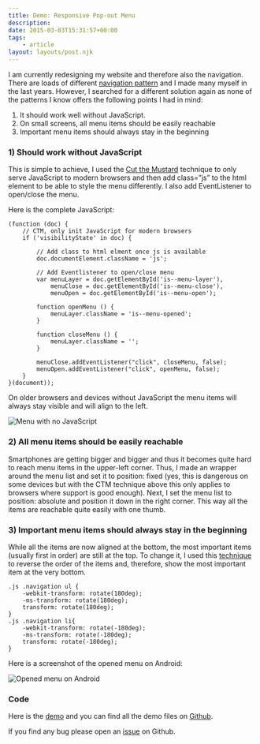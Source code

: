 ```yaml
---
title: Demo: Responsive Pop-out Menu
description: 
date: 2015-03-03T15:31:57+00:00
tags:
    - article
layout: layouts/post.njk
---
```


I am currently redesigning my website and therefore also the navigation. There are loads of different [navigation pattern](http://bradfrost.github.io/this-is-responsive/patterns.html#navigation) and I made many myself in the last years. However, I searched for a different solution again as none of the patterns I know offers the following points I had in mind:

1.  It should work well without JavaScript.
2.  On small screens, all menu items should be easily reachable
3.  Important menu items should always stay in the beginning

### 1) Should work without JavaScript

This is simple to achieve, I used the [Cut the Mustard](https://justmarkup.com/log/2015/02/26/cut-the-mustard-revisited/) technique to only serve JavaScript to modern browsers and then add class=”js” to the html element to be able to style the menu differently. I also add EventListener to open/close the menu.

Here is the complete JavaScript:

    (function (doc) {
    	// CTM, only init JavaScript for modern browsers
    	if ('visibilityState' in doc) { 
    
    		// Add class to html elment once js is available
    		doc.documentElement.className = 'js';
    		
    		// Add Eventlistener to open/close menu
    		var menuLayer = doc.getElementById('is--menu-layer'),
    			menuClose = doc.getElementById('is--menu-close'),
    			menuOpen = doc.getElementById('is--menu-open');
    		
    		function openMenu () {
    			menuLayer.className = 'is--menu-opened';
    		}
    
    		function closeMenu () {
    			menuLayer.className = '';
    		}
    
    		menuClose.addEventListener("click", closeMenu, false);
    		menuOpen.addEventListener("click", openMenu, false);
    	}
    }(document));
    

On older browsers and devices without JavaScript the menu items will always stay visible and will align to the left.

![Menu with no JavaScript](https://justmarkup.com/log/wp-content/uploads/2015/03/menu-no-js.png)

### 2) All menu items should be easily reachable

Smartphones are getting bigger and bigger and thus it becomes quite hard to reach menu items in the upper-left corner. Thus, I made an wrapper around the menu list and set it to position: fixed (yes, this is dangerous on some devices but with the CTM technique above this only applies to browsers where support is good enough). Next, I set the menu list to position: absolute and position it down in the right corner. This way all the items are reachable quite easily with one thumb.

### 3) Important menu items should always stay in the beginning

While all the items are now aligned at the bottom, the most important items (usually first in order) are still at the top. To change it, I used this [technique](https://justmarkup.com/log/2014/11/28/reverse-order-of-elements-with-css/) to reverse the order of the items and, therefore, show the most important item at the very bottom.

    .js .navigation ul {
    	-webkit-transform: rotate(180deg);
    	-ms-transform: rotate(180deg);
    	transform: rotate(180deg);
    }
    .js .navigation li{
    	-webkit-transform: rotate(-180deg);
    	-ms-transform: rotate(-180deg);
    	transform: rotate(-180deg);
    }
    

Here is a screenshot of the opened menu on Android:

![Opened menu on Android](https://justmarkup.com/log/wp-content/uploads/2015/03/menu-open-android.png)

### Code

Here is the [demo](https://justmarkup.com/demos/responsive-pop-out-menu/) and you can find all the demo files on [Github](https://github.com/justmarkup/demos/tree/master/responsive-pop-out-menu).

If you find any bug please open an [issue](https://github.com/justmarkup/demos/issues) on Github.